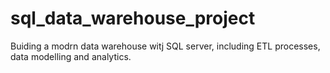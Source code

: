 # sql_data_warehouse_project
Buiding a modrn data warehouse witj SQL server, including ETL processes, data modelling and analytics.
